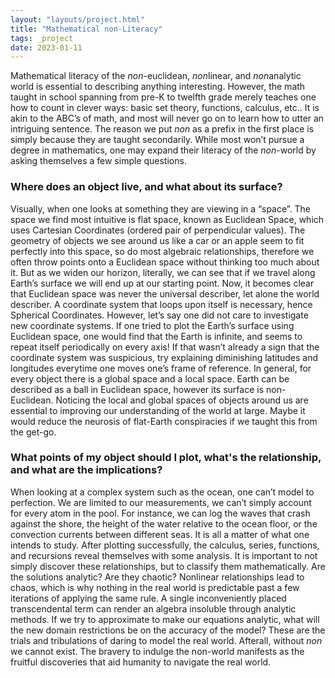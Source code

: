 ```yaml
---
layout: "layouts/project.html"
title: "Mathematical non-Literacy"
tags: _project
date: 2023-01-11
---
```


Mathematical literacy of the <i>non</i>-euclidean, <i>non</i>linear, and <i>non</i>analytic world is essential to describing anything interesting. However, the math taught in school spanning from pre-K to twelfth grade merely teaches one how to count in clever ways: basic set theory, functions, calculus, etc.. It is akin to the ABC’s of math, and most will never go on to learn how to utter an intriguing sentence. The reason we put <i>non</i> as a prefix in the first place is simply because they are taught secondarily. While most won’t pursue a degree in mathematics, one may expand their literacy of the <i>non</i>-world by asking themselves a few simple questions.

### Where does an object live, and what about its surface?

Visually, when one looks at something they are viewing in a “space”. The space we find most intuitive is flat space, known as Euclidean Space, which uses Cartesian Coordinates (ordered pair of perpendicular values). The geometry of objects we see around us like a car or an apple seem to fit perfectly into this space, so do most algebraic relationships, therefore we often throw points onto a Euclidean space without thinking too much about it. But as we widen our horizon, literally, we can see that if we travel along Earth’s surface we will end up at our starting point. Now, it becomes clear that Euclidean space was never the universal describer, let alone the world describer. A coordinate system that loops upon itself is necessary, hence Spherical Coordinates. However, let’s say one did not care to investigate new coordinate systems. If one tried to plot the Earth’s surface using Euclidean space, one would find that the Earth is infinite, and seems to repeat itself periodically on every axis! If that wasn’t already a sign that the coordinate system was suspicious, try explaining diminishing latitudes and longitudes everytime one moves one’s frame of reference. In general, for every object there is a global space and a local space. Earth can be described as a ball in Euclidean space, however its surface is non-Euclidean. Noticing the local and global spaces of objects around us are essential to improving our understanding of the world at large. Maybe it would reduce the neurosis of flat-Earth conspiracies if we taught this from the get-go.

### What points of my object should I plot, what's the relationship, and what are the implications?

When looking at a complex system such as the ocean, one can’t model to perfection. We are limited to our measurements, we can’t simply account for every atom in the pool. For instance, we can log the waves that crash against the shore, the height of the water relative to the ocean floor, or the convection currents between different seas. It is all a matter of what one intends to study. After plotting successfully, the calculus, series, functions, and recursions reveal themselves with some analysis. It is important to not simply discover these relationships, but to classify them mathematically. Are the solutions analytic? Are they chaotic? Nonlinear relationships lead to chaos, which is why nothing in the real world is predictable past a few iterations of applying the same rule. A single inconveniently placed transcendental term can render an algebra insoluble through analytic methods. If we try to approximate to make our equations analytic, what will the new domain restrictions be on the accuracy of the model? These are the trials and tribulations of daring to model the real world. Afterall, without <i>non</i> we cannot exist. The bravery to indulge the non-world manifests as the fruitful discoveries that aid humanity to navigate the real world.
